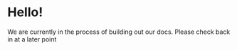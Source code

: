 # Hello!

We are currently in the process of building out our docs. Please check back in at a later point
